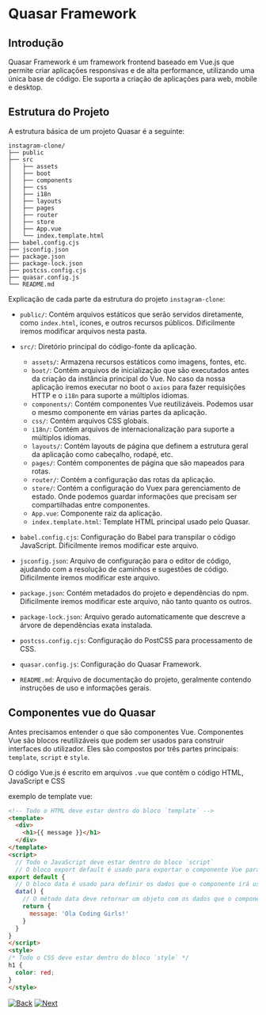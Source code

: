 # Quasar Framework

## Introdução
Quasar Framework é um framework frontend baseado em Vue.js que permite criar aplicações responsivas e de alta performance, utilizando uma única base de código. Ele suporta a criação de aplicações para web, mobile e desktop.

## Estrutura do Projeto

A estrutura básica de um projeto Quasar é a seguinte:

```
instagram-clone/
├── public
├── src
│   ├── assets
│   ├── boot
│   ├── components
│   ├── css
│   ├── i18n
│   ├── layouts
│   ├── pages
│   ├── router
│   ├── store
│   ├── App.vue
│   └── index.template.html
├── babel.config.cjs
├── jsconfig.json
├── package.json
├── package-lock.json
├── postcss.config.cjs
├── quasar.config.js
└── README.md
```

Explicação de cada parte da estrutura do projeto `instagram-clone`:

- `public/`: Contém arquivos estáticos que serão servidos diretamente, como `index.html`, ícones, e outros recursos públicos. Dificilmente iremos modificar arquivos nesta pasta.

- `src/`: Diretório principal do código-fonte da aplicação.
  - `assets/`: Armazena recursos estáticos como imagens, fontes, etc.
  - `boot/`: Contém arquivos de inicialização que são executados antes da criação da instância principal do Vue. No caso da nossa aplicação iremos executar no boot o `axios` para fazer requisições HTTP e o `i18n` para suporte a múltiplos idiomas.
  - `components/`: Contém componentes Vue reutilizáveis. Podemos usar o mesmo componente em várias partes da aplicação.
  - `css/`: Contém arquivos CSS globais.
  - `i18n/`: Contém arquivos de internacionalização para suporte a múltiplos idiomas.
  - `layouts/`: Contém layouts de página que definem a estrutura geral da aplicação como cabeçalho, rodapé, etc.
  - `pages/`: Contém componentes de página que são mapeados para rotas.
  - `router/`: Contém a configuração das rotas da aplicação.
  - `store/`: Contém a configuração do Vuex para gerenciamento de estado. Onde podemos guardar informações que precisam ser compartilhadas entre componentes.
  - `App.vue`: Componente raiz da aplicação.
  - `index.template.html`: Template HTML principal usado pelo Quasar.

- `babel.config.cjs`: Configuração do Babel para transpilar o código JavaScript. Dificilmente iremos modificar este arquivo.

- `jsconfig.json`: Arquivo de configuração para o editor de código, ajudando com a resolução de caminhos e sugestões de código. Dificilmente iremos modificar este arquivo.

- `package.json`: Contém metadados do projeto e dependências do npm. Dificilmente iremos modificar este arquivo, não tanto quanto os outros.

- `package-lock.json`: Arquivo gerado automaticamente que descreve a árvore de dependências exata instalada.

- `postcss.config.cjs`: Configuração do PostCSS para processamento de CSS.

- `quasar.config.js`: Configuração do Quasar Framework.

- `README.md`: Arquivo de documentação do projeto, geralmente contendo instruções de uso e informações gerais.


## Componentes vue do Quasar
Antes precisamos entender o que são componentes Vue.
Componentes Vue são blocos reutilizáveis que podem ser usados para construir
interfaces do utilizador. Eles são compostos por três partes principais: `template`, `script` e `style`.

O código Vue.js é escrito em arquivos `.vue` que contêm o código HTML, JavaScript e CSS

exemplo de template vue:
```html
<!-- Todo o HTML deve estar dentro do bloco `template` -->
<template>
  <div>
    <h1>{{ message }}</h1>
  </div>
</template>
<script>
  // Todo o JavaScript deve estar dentro do bloco `script`
  // O bloco export default é usado para exportar o componente Vue para ser usado em outros arquivos
export default {
  // O bloco data é usado para definir os dados que o componente irá usar
  data() {
    // O método data deve retornar um objeto com os dados que o componente irá usar
    return {
      message: 'Ola Coding Girls!'
    }
  }
}
</script>
<style>
/* Todo o CSS deve estar dentro do bloco `style` */
h1 {
  color: red;
}
</style>
```

[<img src="https://img.shields.io/badge/Back-blue" alt="Back" style="vertical-align:middle;">](1%20-%20Inicializacao.md)
[<img src="https://img.shields.io/badge/Next-blue" alt="Next" style="vertical-align:middle;">](3%20-%20template%20vue.md)

